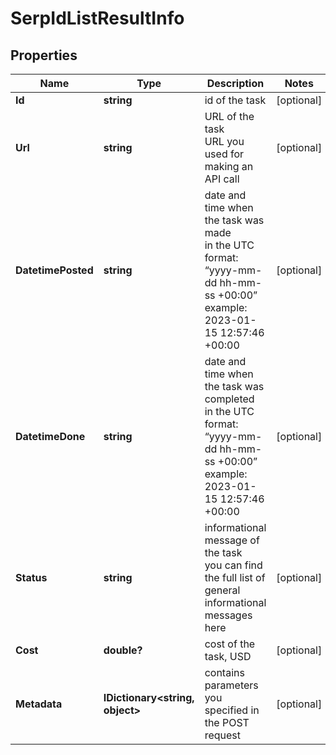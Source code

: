 # SerpIdListResultInfo


## Properties

| Name | Type | Description | Notes |
|------------ | ------------- | ------------- | -------------|
**Id** | **string** | id of the task |[optional]|
**Url** | **string** | URL of the task<br>URL you used for making an API call |[optional]|
**DatetimePosted** | **string** | date and time when the task was made<br>in the UTC format: “yyyy-mm-dd hh-mm-ss +00:00”<br>example:<br>2023-01-15 12:57:46 +00:00 |[optional]|
**DatetimeDone** | **string** | date and time when the task was completed<br>in the UTC format: “yyyy-mm-dd hh-mm-ss +00:00”<br>example:<br>2023-01-15 12:57:46 +00:00 |[optional]|
**Status** | **string** | informational message of the task<br>you can find the full list of general informational messages here |[optional]|
**Cost** | **double?** | cost of the task, USD |[optional]|
**Metadata** | **IDictionary<string, object>** | contains parameters you specified in the POST request |[optional]|